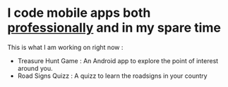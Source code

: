 # I code mobile apps both [professionally]("https://www.linkedin.com/in/garypierrelouis/") and in my spare time

This is what I am working on right now : 

- Treasure Hunt Game : An Android app to explore the point of interest around you.
- Road Signs Quizz : A quizz to learn the roadsigns in your country
  

